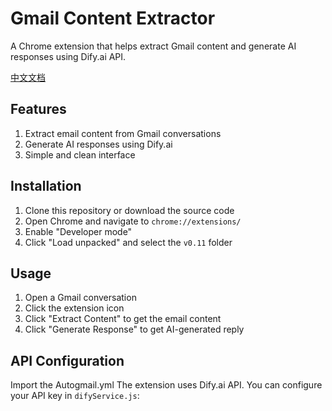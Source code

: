 # Gmail Content Extractor

A Chrome extension that helps extract Gmail content and generate AI responses using Dify.ai API.

[中文文档](./README_CN.md)

## Features

1. Extract email content from Gmail conversations
2. Generate AI responses using Dify.ai
3. Simple and clean interface

## Installation

1. Clone this repository or download the source code
2. Open Chrome and navigate to `chrome://extensions/`
3. Enable "Developer mode"
4. Click "Load unpacked" and select the `v0.11` folder

## Usage

1. Open a Gmail conversation
2. Click the extension icon
3. Click "Extract Content" to get the email content
4. Click "Generate Response" to get AI-generated reply

## API Configuration
Import the Autogmail.yml
The extension uses Dify.ai API. You can configure your API key in `difyService.js`: